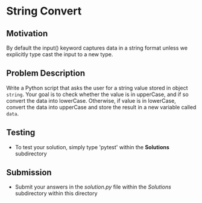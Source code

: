 # String Convert 

## Motivation
By default the input() keyword captures data in a string format unless we explicitly type cast the input to a new type.

## Problem Description
Write a Python script that asks the user for a string value stored in object `string`.
Your goal is to check whether the value is in upperCase, and if so convert the data into lowerCase. Otherwise, if value is in lowerCase, convert the data into upperCase and store the result in a new variable called `data`. 


## Testing
* To test your solution, simply type 'pytest' within the **Solutions** subdirectory

## Submission
* Submit your answers in the *solution.py* file within the *Solutions* subdirectory within this directory
